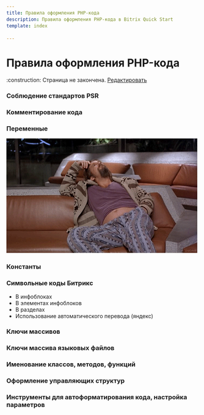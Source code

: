 ```yaml
---
title: Правила оформления PHP-кода
description: Правила оформления PHP-кода в Bitrix Quick Start
template: index  

---
```



# Правила оформления PHP-кода

<div class="tip">
    :construction: Страница не закончена. <a href="https://github.com/pafnuty/bqs-site/blob/dev/storage/pages/code/php.md" class="btn btn-small" target="_blank">Редактировать</a>
</div>

### Соблюдение стандартов PSR
### Комментирование кода
### Переменные
![Когда придумываю название переменной](/storage/images/var.gif "Когда придумываю название переменной")
### Константы

### Символьные коды Битрикс
- В инфоблоках
- В элементах инфоблоков
- В разделах
- Использование автоматического перевода (яндекс)

### Ключи массивов
### Ключи массива языковых файлов
### Именование классов, методов, функций
### Оформление управляющих структур
### Инструменты для автоформатирования кода, настройка параметров
